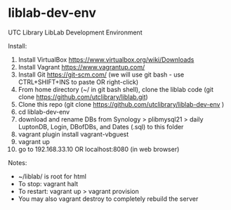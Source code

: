 # liblab-dev-env
UTC Library LibLab Development Environment

Install:
1. Install VirtualBox https://www.virtualbox.org/wiki/Downloads
2. Install Vagrant https://www.vagrantup.com/
3. Install Git https://git-scm.com/ (we will use git bash - use CTRL+SHIFT+INS to paste OR right-click)
4. From home directory (~/ in git bash shell), clone the liblab code (git clone https://github.com/utclibrary/liblab.git)
5. Clone this repo (git clone https://github.com/utclibrary/liblab-dev-env )
6. cd liblab-dev-env
7. download and rename  DBs from Synology > plibmysql21 > daily LuptonDB, Login, DBofDBs, and Dates (.sql) to this folder
8. vagrant plugin install vagrant-vbguest
9. vagrant up
10. go to 192.168.33.10 OR localhost:8080 (in web browser)

Notes:
-  ~/liblab/ is root for html
- To stop: vagrant halt
- To restart: vagrant up > vagrant provision
- You may also vagrant destroy to completely rebuild the server
